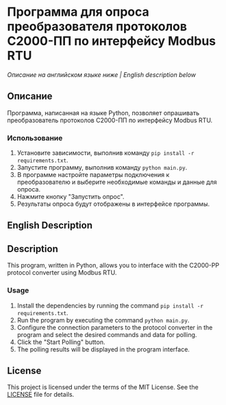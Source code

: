 # Программа для опроса преобразователя протоколов С2000-ПП по интерфейсу Modbus RTU

_Описание на английском языке ниже | English description below_

## Описание

Программа, написанная на языке Python, позволяет опрашивать преобразователь протоколов С2000-ПП по интерфейсу Modbus RTU.

### Использование

1. Установите зависимости, выполнив команду `pip install -r requirements.txt`.
2. Запустите программу, выполнив команду `python main.py`.
3. В программе настройте параметры подключения к преобразователю и выберите необходимые команды и данные для опроса.
4. Нажмите кнопку "Запустить опрос".
5. Результаты опроса будут отображены в интерфейсе программы.

## English Description

## Description

This program, written in Python, allows you to interface with the C2000-PP protocol converter using Modbus RTU.

### Usage

1. Install the dependencies by running the command `pip install -r requirements.txt`.
2. Run the program by executing the command `python main.py`.
3. Configure the connection parameters to the protocol converter in the program and select the desired commands and data for polling.
4. Click the "Start Polling" button.
5. The polling results will be displayed in the program interface.

## License

This project is licensed under the terms of the MIT License. See the [LICENSE](LICENSE) file for details.
